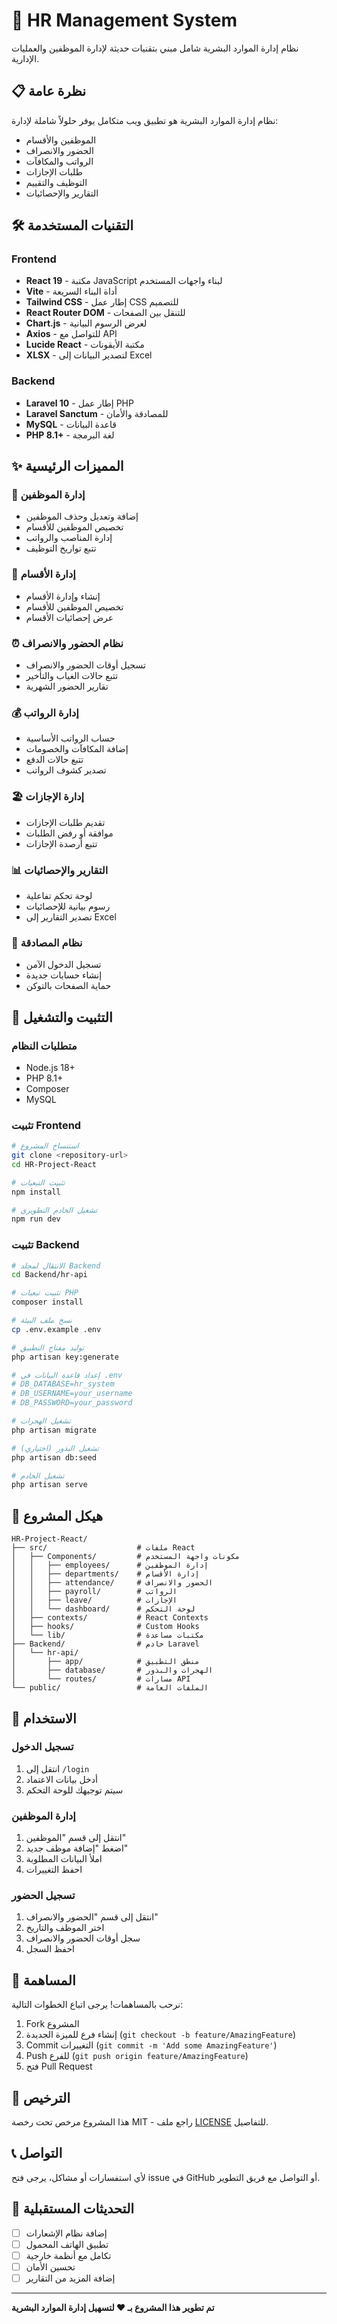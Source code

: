 # 🏢 HR Management System

نظام إدارة الموارد البشرية شامل مبني بتقنيات حديثة لإدارة الموظفين والعمليات الإدارية.

## 📋 نظرة عامة

نظام إدارة الموارد البشرية هو تطبيق ويب متكامل يوفر حلولاً شاملة لإدارة:
- الموظفين والأقسام
- الحضور والانصراف
- الرواتب والمكافآت
- طلبات الإجازات
- التوظيف والتقييم
- التقارير والإحصائيات

## 🛠️ التقنيات المستخدمة

### Frontend
- **React 19** - مكتبة JavaScript لبناء واجهات المستخدم
- **Vite** - أداة البناء السريعة
- **Tailwind CSS** - إطار عمل CSS للتصميم
- **React Router DOM** - للتنقل بين الصفحات
- **Chart.js** - لعرض الرسوم البيانية
- **Axios** - للتواصل مع API
- **Lucide React** - مكتبة الأيقونات
- **XLSX** - لتصدير البيانات إلى Excel

### Backend
- **Laravel 10** - إطار عمل PHP
- **Laravel Sanctum** - للمصادقة والأمان
- **MySQL** - قاعدة البيانات
- **PHP 8.1+** - لغة البرمجة

## ✨ المميزات الرئيسية

### 👥 إدارة الموظفين
- إضافة وتعديل وحذف الموظفين
- تخصيص الموظفين للأقسام
- إدارة المناصب والرواتب
- تتبع تواريخ التوظيف

### 🏢 إدارة الأقسام
- إنشاء وإدارة الأقسام
- تخصيص الموظفين للأقسام
- عرض إحصائيات الأقسام

### ⏰ نظام الحضور والانصراف
- تسجيل أوقات الحضور والانصراف
- تتبع حالات الغياب والتأخير
- تقارير الحضور الشهرية

### 💰 إدارة الرواتب
- حساب الرواتب الأساسية
- إضافة المكافآت والخصومات
- تتبع حالات الدفع
- تصدير كشوف الرواتب

### 🏖️ إدارة الإجازات
- تقديم طلبات الإجازات
- موافقة أو رفض الطلبات
- تتبع أرصدة الإجازات

### 📊 التقارير والإحصائيات
- لوحة تحكم تفاعلية
- رسوم بيانية للإحصائيات
- تصدير التقارير إلى Excel

### 🔐 نظام المصادقة
- تسجيل الدخول الآمن
- إنشاء حسابات جديدة
- حماية الصفحات بالتوكن

## 🚀 التثبيت والتشغيل

### متطلبات النظام
- Node.js 18+
- PHP 8.1+
- Composer
- MySQL

### تثبيت Frontend

```bash
# استنساخ المشروع
git clone <repository-url>
cd HR-Project-React

# تثبيت التبعيات
npm install

# تشغيل الخادم التطويري
npm run dev
```

### تثبيت Backend

```bash
# الانتقال لمجلد Backend
cd Backend/hr-api

# تثبيت تبعيات PHP
composer install

# نسخ ملف البيئة
cp .env.example .env

# توليد مفتاح التطبيق
php artisan key:generate

# إعداد قاعدة البيانات في .env
# DB_DATABASE=hr_system
# DB_USERNAME=your_username
# DB_PASSWORD=your_password

# تشغيل الهجرات
php artisan migrate

# تشغيل البذور (اختياري)
php artisan db:seed

# تشغيل الخادم
php artisan serve
```

## 📁 هيكل المشروع

```
HR-Project-React/
├── src/                    # ملفات React
│   ├── Components/         # مكونات واجهة المستخدم
│   │   ├── employees/      # إدارة الموظفين
│   │   ├── departments/    # إدارة الأقسام
│   │   ├── attendance/     # الحضور والانصراف
│   │   ├── payroll/        # الرواتب
│   │   ├── leave/          # الإجازات
│   │   └── dashboard/      # لوحة التحكم
│   ├── contexts/           # React Contexts
│   ├── hooks/              # Custom Hooks
│   └── lib/                # مكتبات مساعدة
├── Backend/                # خادم Laravel
│   └── hr-api/
│       ├── app/            # منطق التطبيق
│       ├── database/       # الهجرات والبذور
│       └── routes/         # مسارات API
└── public/                 # الملفات العامة
```

## 🔧 الاستخدام

### تسجيل الدخول
1. انتقل إلى `/login`
2. أدخل بيانات الاعتماد
3. سيتم توجيهك للوحة التحكم

### إدارة الموظفين
1. انتقل إلى قسم "الموظفين"
2. اضغط "إضافة موظف جديد"
3. املأ البيانات المطلوبة
4. احفظ التغييرات

### تسجيل الحضور
1. انتقل إلى قسم "الحضور والانصراف"
2. اختر الموظف والتاريخ
3. سجل أوقات الحضور والانصراف
4. احفظ السجل

## 🤝 المساهمة

نرحب بالمساهمات! يرجى اتباع الخطوات التالية:

1. Fork المشروع
2. إنشاء فرع للميزة الجديدة (`git checkout -b feature/AmazingFeature`)
3. Commit التغييرات (`git commit -m 'Add some AmazingFeature'`)
4. Push للفرع (`git push origin feature/AmazingFeature`)
5. فتح Pull Request

## 📝 الترخيص

هذا المشروع مرخص تحت رخصة MIT - راجع ملف [LICENSE](LICENSE) للتفاصيل.

## 📞 التواصل

لأي استفسارات أو مشاكل، يرجى فتح issue في GitHub أو التواصل مع فريق التطوير.

## 🔄 التحديثات المستقبلية

- [ ] إضافة نظام الإشعارات
- [ ] تطبيق الهاتف المحمول
- [ ] تكامل مع أنظمة خارجية
- [ ] تحسين الأمان
- [ ] إضافة المزيد من التقارير

---

**تم تطوير هذا المشروع بـ ❤️ لتسهيل إدارة الموارد البشرية**
